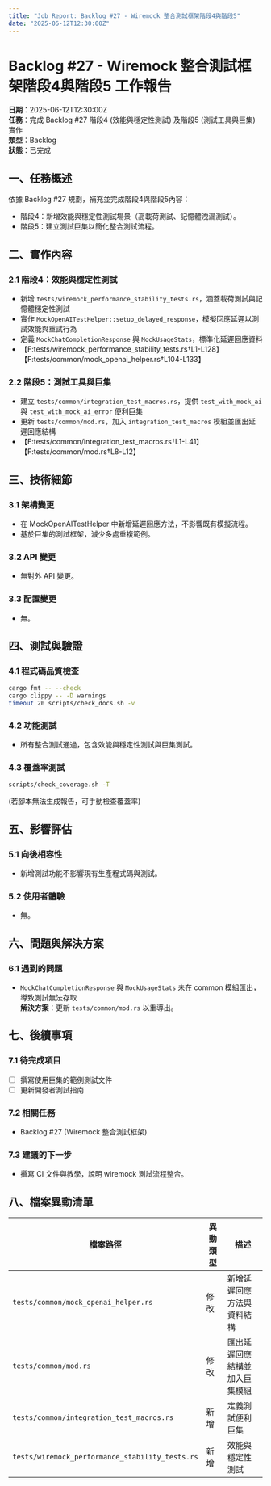 ```yaml
---
title: "Job Report: Backlog #27 - Wiremock 整合測試框架階段4與階段5"
date: "2025-06-12T12:30:00Z"
---
```


# Backlog #27 - Wiremock 整合測試框架階段4與階段5 工作報告

**日期**：2025-06-12T12:30:00Z  
**任務**：完成 Backlog #27 階段4 (效能與穩定性測試) 及階段5 (測試工具與巨集) 實作  
**類型**：Backlog  
**狀態**：已完成

## 一、任務概述

依據 Backlog #27 規劃，補充並完成階段4與階段5內容：
- 階段4：新增效能與穩定性測試場景（高載荷測試、記憶體洩漏測試）。
- 階段5：建立測試巨集以簡化整合測試流程。

## 二、實作內容

### 2.1 階段4：效能與穩定性測試
- 新增 `tests/wiremock_performance_stability_tests.rs`，涵蓋載荷測試與記憶體穩定性測試  
- 實作 `MockOpenAITestHelper::setup_delayed_response`，模擬回應延遲以測試效能與重試行為  
- 定義 `MockChatCompletionResponse` 與 `MockUsageStats`，標準化延遲回應資料  
- 【F:tests/wiremock_performance_stability_tests.rs†L1-L128】【F:tests/common/mock_openai_helper.rs†L104-L133】

### 2.2 階段5：測試工具與巨集
- 建立 `tests/common/integration_test_macros.rs`，提供 `test_with_mock_ai` 與 `test_with_mock_ai_error` 便利巨集  
- 更新 `tests/common/mod.rs`，加入 `integration_test_macros` 模組並匯出延遲回應結構  
- 【F:tests/common/integration_test_macros.rs†L1-L41】【F:tests/common/mod.rs†L8-L12】

## 三、技術細節

### 3.1 架構變更
- 在 MockOpenAITestHelper 中新增延遲回應方法，不影響既有模擬流程。
- 基於巨集的測試框架，減少多處重複範例。

### 3.2 API 變更
- 無對外 API 變更。

### 3.3 配置變更
- 無。

## 四、測試與驗證

### 4.1 程式碼品質檢查
```bash
cargo fmt -- --check
cargo clippy -- -D warnings
timeout 20 scripts/check_docs.sh -v
```

### 4.2 功能測試
- 所有整合測試通過，包含效能與穩定性測試與巨集測試。

### 4.3 覆蓋率測試
```bash
scripts/check_coverage.sh -T
```
(若腳本無法生成報告，可手動檢查覆蓋率)

## 五、影響評估

### 5.1 向後相容性
- 新增測試功能不影響現有生產程式碼與測試。

### 5.2 使用者體驗
- 無。

## 六、問題與解決方案

### 6.1 遇到的問題
- `MockChatCompletionResponse` 與 `MockUsageStats` 未在 common 模組匯出，導致測試無法存取  
  **解決方案**：更新 `tests/common/mod.rs` 以重導出。

## 七、後續事項

### 7.1 待完成項目
- [ ] 撰寫使用巨集的範例測試文件  
- [ ] 更新開發者測試指南

### 7.2 相關任務
- Backlog #27 (Wiremock 整合測試框架)

### 7.3 建議的下一步
- 撰寫 CI 文件與教學，說明 wiremock 測試流程整合。

## 八、檔案異動清單
| 檔案路徑                                           | 異動類型 | 描述                         |
|----------------------------------------------------|----------|------------------------------|
| `tests/common/mock_openai_helper.rs`               | 修改     | 新增延遲回應方法與資料結構    |
| `tests/common/mod.rs`                              | 修改     | 匯出延遲回應結構並加入巨集模組 |
| `tests/common/integration_test_macros.rs`          | 新增     | 定義測試便利巨集             |
| `tests/wiremock_performance_stability_tests.rs`    | 新增     | 效能與穩定性測試             |
